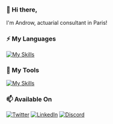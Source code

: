 ### 👋 Hi there,

I'm Androw, actuarial consultant in Paris!

### ⚡ My Languages
[![My Skills](https://skillicons.dev/icons?i=java,bash,c,cpp,py,r,scala)](https://skillicons.dev)

### 🔭 My Tools
[![My Skills](https://skillicons.dev/icons?i=linux,docker,git,ansible,github,gitlab,mysql,neovim,vscode,gcp,raspberrypi,regex)](https://skillicons.dev)

### 📫 Available On
[![Twitter](https://skillicons.dev/icons?i=twitter)](https://twitter.com/Androw95)
[![LinkedIn](https://skillicons.dev/icons?i=linkedin)](https://www.linkedin.com/in/androw/)
[![Discord](https://skillicons.dev/icons?i=discord)](https://discordapp.com/users/249908751052570635)

<!--
- 🔭 I’m currently working on ...
- 🌱 I’m currently learning ...
- 👯 I’m looking to collaborate on ...
- 🤔 I’m looking for help with ...
- 💬 Ask me about ...
- 📫 How to reach me: ...
- 😄 Pronouns: ...
- ⚡ Fun fact: ...
-->
